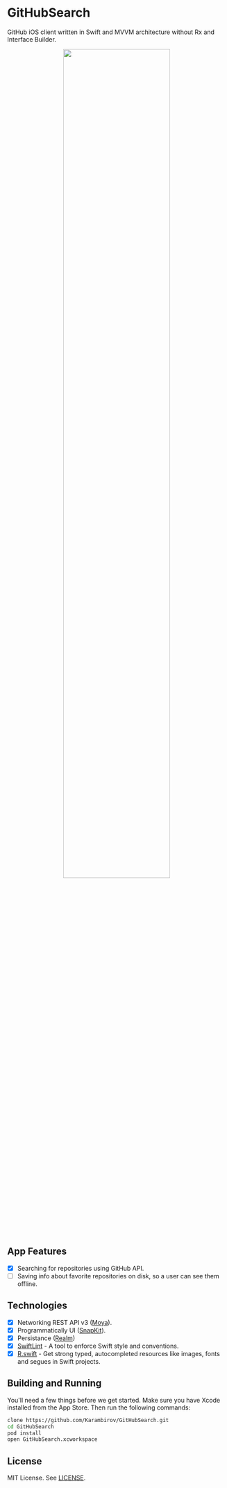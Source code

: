# GitHubSearch
GitHub iOS client written in Swift and MVVM architecture without Rx and Interface Builder.

<p align="center">
  <img src="https://user-images.githubusercontent.com/6949755/52898872-71a60e00-31f4-11e9-853a-d7993aae4eed.png" width="70%">
</p>

## App Features
- [x] Searching for repositories using GitHub API.
- [ ] Saving info about favorite repositories on disk, so a user can see them offline.

## Technologies
- [x] Networking REST API v3 ([Moya](https://github.com/Moya/Moya)).
- [x] Programmatically UI ([SnapKit](https://github.com/SnapKit/SnapKit)).
- [x] Persistance ([Realm](https://github.com/realm/realm-cocoa))
- [x] [SwiftLint](https://github.com/realm/SwiftLint) - A tool to enforce Swift style and conventions.
- [x] [R.swift](https://github.com/mac-cain13/R.swift) - Get strong typed, autocompleted resources like images, fonts and segues in Swift projects.

## Building and Running
You'll need a few things before we get started. Make sure you have Xcode installed from the App Store. Then run the following commands:

```sh
clone https://github.com/Karambirov/GitHubSearch.git
cd GitHubSearch
pod install
open GitHubSearch.xcworkspace
```

## License
MIT License. See [LICENSE](https://github.com/Karambirov/GitHubSearch/blob/develop/LICENSE).
